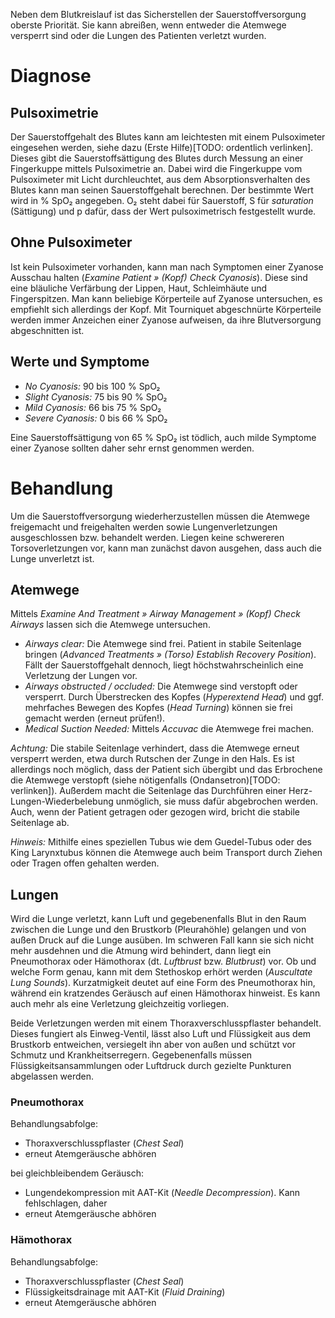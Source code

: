 Neben dem Blutkreislauf ist das Sicherstellen der Sauerstoffversorgung oberste Priorität. Sie kann abreißen, wenn entweder die Atemwege versperrt sind oder die Lungen des Patienten verletzt wurden.

# Diagnose

## Pulsoximetrie

Der Sauerstoffgehalt des Blutes kann am leichtesten mit einem Pulsoximeter eingesehen werden, siehe dazu (Erste Hilfe)[TODO: ordentlich verlinken]. Dieses gibt die Sauerstoffsättigung des Blutes durch Messung an einer Fingerkuppe mittels Pulsoximetrie an. Dabei wird die Fingerkuppe vom Pulsoximeter mit Licht durchleuchtet, aus dem Absorptionsverhalten des Blutes kann man seinen Sauerstoffgehalt berechnen. Der bestimmte Wert wird in % SpO₂ angegeben. O₂ steht dabei für Sauerstoff, S für _saturation_ (Sättigung) und p dafür, dass der Wert pulsoximetrisch festgestellt wurde.

## Ohne Pulsoximeter

Ist kein Pulsoximeter vorhanden, kann man nach Symptomen einer Zyanose Ausschau halten (_Examine Patient » (Kopf) Check Cyanosis_). Diese sind eine bläuliche Verfärbung der Lippen, Haut, Schleimhäute und Fingerspitzen. Man kann beliebige Körperteile auf Zyanose untersuchen, es empfiehlt sich allerdings der Kopf. Mit Tourniquet abgeschnürte Körperteile werden immer Anzeichen einer Zyanose aufweisen, da ihre Blutversorgung abgeschnitten ist.

## Werte und Symptome

- _No Cyanosis:_ 90 bis 100 % SpO₂
- _Slight Cyanosis:_ 75 bis 90 % SpO₂
- _Mild Cyanosis:_ 66 bis 75 % SpO₂
- _Severe Cyanosis:_ 0 bis 66 % SpO₂

Eine Sauerstoffsättigung von 65 % SpO₂ ist tödlich, auch milde Symptome einer Zyanose sollten daher sehr ernst genommen werden.

# Behandlung

Um die Sauerstoffversorgung wiederherzustellen müssen die Atemwege freigemacht und freigehalten werden sowie Lungenverletzungen ausgeschlossen bzw. behandelt werden. Liegen keine schwereren Torsoverletzungen vor, kann man zunächst davon ausgehen, dass auch die Lunge unverletzt ist.

## Atemwege

Mittels _Examine And Treatment » Airway Management » (Kopf) Check Airways_ lassen sich die Atemwege untersuchen.

- _Airways clear:_ Die Atemwege sind frei. Patient in stabile Seitenlage bringen (_Advanced Treatments » (Torso) Establish Recovery Position_). Fällt der Sauerstoffgehalt dennoch, liegt höchstwahrscheinlich eine Verletzung der Lungen vor.
- _Airways obstructed / occluded:_ Die Atemwege sind verstopft oder versperrt. Durch Überstrecken des Kopfes (_Hyperextend Head_) und ggf. mehrfaches Bewegen des Kopfes (_Head Turning_) können sie frei gemacht werden (erneut prüfen!).
- _Medical Suction Needed:_ Mittels _Accuvac_ die Atemwege frei machen.

_Achtung:_ Die stabile Seitenlage verhindert, dass die Atemwege erneut versperrt werden, etwa durch Rutschen der Zunge in den Hals. Es ist allerdings noch möglich, dass der Patient sich übergibt und das Erbrochene die Atemwege verstopft (siehe nötigenfalls (Ondansetron)[TODO: verlinken]). Außerdem macht die Seitenlage das Durchführen einer Herz-Lungen-Wiederbelebung unmöglich, sie muss dafür abgebrochen werden. Auch, wenn der Patient getragen oder gezogen wird, bricht die stabile Seitenlage ab.

_Hinweis:_ Mithilfe eines speziellen Tubus wie dem Guedel-Tubus oder des King Larynxtubus können die Atemwege auch beim Transport durch Ziehen oder Tragen offen gehalten werden.

## Lungen

Wird die Lunge verletzt, kann Luft und gegebenenfalls Blut in den Raum zwischen die Lunge und den Brustkorb (Pleurahöhle) gelangen und von außen Druck auf die Lunge ausüben. Im schweren Fall kann sie sich nicht mehr ausdehnen und die Atmung wird behindert, dann liegt ein Pneumothorax oder Hämothorax (dt. _Luftbrust_ bzw. _Blutbrust_) vor. Ob und welche Form genau, kann mit dem Stethoskop erhört werden (_Auscultate Lung Sounds_). Kurzatmigkeit deutet auf eine Form des Pneumothorax hin, während ein kratzendes Geräusch auf einen Hämothorax hinweist. Es kann auch mehr als eine Verletzung gleichzeitig vorliegen.

Beide Verletzungen werden mit einem Thoraxverschlusspflaster behandelt. Dieses fungiert als Einweg-Ventil, lässt also Luft und Flüssigkeit aus dem Brustkorb entweichen, versiegelt ihn aber von außen und schützt vor Schmutz und Krankheitserregern. Gegebenenfalls müssen Flüssigkeitsansammlungen oder Luftdruck durch gezielte Punkturen abgelassen werden.

### Pneumothorax

Behandlungsabfolge:

- Thoraxverschlusspflaster (_Chest Seal_)
- erneut Atemgeräusche abhören

bei gleichbleibendem Geräusch:

- Lungendekompression mit AAT-Kit (_Needle Decompression_). Kann fehlschlagen, daher
- erneut Atemgeräusche abhören

### Hämothorax

Behandlungsabfolge:

- Thoraxverschlusspflaster (_Chest Seal_)
- Flüssigkeitsdrainage mit AAT-Kit (_Fluid Draining_)
- erneut Atemgeräusche abhören
